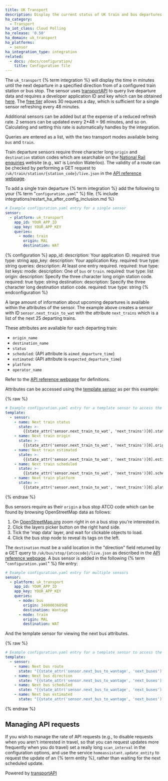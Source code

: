 ```yaml
---
title: UK Transport
description: Display the current status of UK train and bus departures.
ha_category:
  - Transport
ha_iot_class: Cloud Polling
ha_release: '0.50'
ha_domain: uk_transport
ha_platforms:
  - sensor
ha_integration_type: integration
related:
  - docs: /docs/configuration/
    title: Configuration file
---
```


The `uk_transport` {% term integration %} will display the time in minutes until the next departure in a specified direction from of a configured train station or bus stop. The sensor uses [transportAPI](https://www.transportapi.com/) to query live departure data and requires a developer application ID and key which can be obtained [here](https://developer.transportapi.com/). The [free tier](https://www.transportapi.com/blog/2022/08/introducing-the-home-use-plan-for-transportapi/) allows 30 requests a day, which is sufficient for a single sensor refreshing every 48 minutes.

<div class='note warning'>

Additional sensors can be added but at the expense of a reduced refresh rate. 2 sensors can be updated every 2*48 = 96 minutes, and so on. Calculating and setting this rate is automatically handles by the integration.

</div>

Queries are entered as a list, with the two transport modes available being `bus` and `train`.

Train departure sensors require three character long `origin` and `destination` station codes which are searchable on the [National Rail enquiries](https://www.nationalrail.co.uk/times_fares/ldb.aspx) website (e.g., `WAT` is London Waterloo). The validity of a route can be checked by performing a GET request to `/uk/train/station/{station_code}/live.json` in the [API reference webpage](https://developer.transportapi.com/docs?raml=https://transportapi.com/v3/raml/transportapi.raml#request_uk_train_station_station_code_live_json).

To add a single train departure {% term integration %} add the following to your {% term "`configuration.yaml`" %} file.
{% include integrations/restart_ha_after_config_inclusion.md %}

```yaml
# Example configuration.yaml entry for a single sensor
sensor:
  - platform: uk_transport
    app_id: YOUR_APP_ID
    app_key: YOUR_APP_KEY
    queries:
      - mode: train
        origin: MAL
        destination: WAT
```

{% configuration %}
app_id:
  description: Your application ID.
  required: true
  type: string
app_key:
  description: Your application Key.
  required: true
  type: string
queries:
  description: At least one entry required.
  required: true
  type: list
  keys:
    mode:
      description: One of `bus` or `train`.
      required: true
      type: list
    origin:
      description: Specify the three character long origin station code.
      required: true
      type: string
    destination:
      description: Specify the three character long destination station code.
      required: true
      type: string
{% endconfiguration %}

A large amount of information about upcoming departures is available within the attributes of the sensor. The example above creates a sensor with ID `sensor.next_train_to_wat` with the attribute `next_trains` which is a list of the next 25 departing trains.

These attributes are available for each departing train:

- `origin_name`
- `destination_name`
- `status`
- `scheduled`: (API attribute is `aimed_departure_time`)
- `estimated`: (API attribute is `expected_departure_time`)
- `platform`
- `operator_name`

Refer to the [API reference webpage](https://developer.transportapi.com/docs?raml=https://transportapi.com/v3/raml/transportapi.raml##request_uk_train_station_station_code_live_json) for definitions.

Attributes can be accessed using the [template sensor](/integrations/template) as per this example:

{% raw %}

```yaml
# Example configuration.yaml entry for a template sensor to access the attributes of the next departing train.
template:
  - sensor:
    - name: Next train status
      state: >- 
        {{state_attr('sensor.next_train_to_wat', 'next_trains')[0].status}}
    - name: Next train origin
      state: >-
        {{state_attr('sensor.next_train_to_wat', 'next_trains')[0].origin_name}}
    - name: Next train estimated
      state: >- 
        {{state_attr('sensor.next_train_to_wat', 'next_trains')[0].estimated}}
    - name: Next train scheduled
      state: >-
        {{state_attr('sensor.next_train_to_wat', 'next_trains')[0].scheduled}}
    - name: Next train platform
      state: >-
        {{state_attr('sensor.next_train_to_wat', 'next_trains')[0].platform}}
```

{% endraw %}

Bus sensors require as their `origin` a bus stop ATCO code which can be found by browsing OpenStreetMap data as
follows:

1. On [OpenStreetMap.org](https://www.openstreetmap.org/) zoom right in on a bus stop you're interested in.
2. Click the layers picker button on the right hand side.
3. Tick the 'map data' layer, and wait for clickable objects to load.
4. Click the bus stop node to reveal its tags on the left.

The `destination` must be a valid location in the "direction" field returned by a GET query to `/uk/bus/stop/{atcocode}/live.json` as described in the [API reference webpage](https://developer.transportapi.com/docs?raml=https://transportapi.com/v3/raml/transportapi.raml##bus_information). A bus sensor is added in the following {% term "`configuration.yaml`" %} file entry:

```yaml
# Example configuration.yaml entry for multiple sensors
sensor:
  - platform: uk_transport
    app_id: YOUR_APP_ID
    app_key: YOUR_APP_KEY
    queries:
      - mode: bus
        origin: 340000368SHE
        destination: Wantage
      - mode: train
        origin: MAL
        destination: WAT
```

And the template sensor for viewing the next bus attributes.

{% raw %}

```yaml
# Example configuration.yaml entry for a template sensor to access the attributes of the next departing bus.
template:
  - sensor:
    - name: Next bus route
      state: "{{state_attr('sensor.next_bus_to_wantage', 'next_buses')[0].route}}"
    - name: Next bus direction
      state: "{{state_attr('sensor.next_bus_to_wantage', 'next_buses')[0].direction}}"
    - name: Next bus scheduled
      state: "{{state_attr('sensor.next_bus_to_wantage', 'next_buses')[0].scheduled}}"
    - name: Next bus estimated
      state: "{{state_attr('sensor.next_bus_to_wantage', 'next_buses')[0].estimated}}"
```

{% endraw %}

## Managing API requests

If you wish to manage the rate of API requests (e.g., to disable requests when you aren't interested in travel, so that you can request updates more frequently when you do travel) set a really long `scan_interval` in the configuration options, and use the service `homeassistant.update_entity` to request the update of an {% term entity %}, rather than waiting for the next scheduled update.

Powered by [transportAPI](https://www.transportapi.com/)
